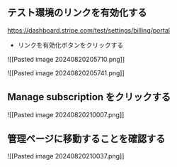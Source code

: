 ## テスト環境のリンクを有効化する

https://dashboard.stripe.com/test/settings/billing/portal

- リンクを有効化ボタンをクリックする

![[Pasted image 20240820205710.png]]


![[Pasted image 20240820205741.png]]

## Manage subscription をクリックする

![[Pasted image 20240820210007.png]]

## 管理ページに移動することを確認する

![[Pasted image 20240820210037.png]]